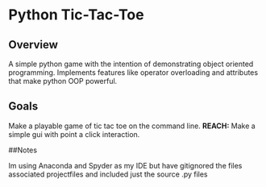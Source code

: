 # Python Tic-Tac-Toe
## Overview

A simple python game with the intention of demonstrating object oriented programming. Implements features like operator overloading and attributes that make python OOP powerful.

## Goals

Make a playable game of tic tac toe on the command line.
<b>REACH:</b> Make a simple gui with point a click interaction.

##Notes

Im using Anaconda and Spyder as my IDE but have gitignored the files associated projectfiles and included just the source .py files